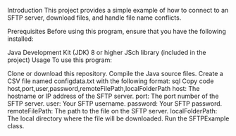 Introduction
This project provides a simple example of how to connect to an SFTP server, download files, and handle file name conflicts.

Prerequisites
Before using this program, ensure that you have the following installed:

Java Development Kit (JDK) 8 or higher
JSch library (included in the project)
Usage
To use this program:

Clone or download this repository.
Compile the Java source files.
Create a CSV file named configdata.txt with the following format:
sql
Copy code
host,port,user,password,remoteFilePath,localFolderPath
host: The hostname or IP address of the SFTP server.
port: The port number of the SFTP server.
user: Your SFTP username.
password: Your SFTP password.
remoteFilePath: The path to the file on the SFTP server.
localFolderPath: The local directory where the file will be downloaded.
Run the SFTPExample class.
